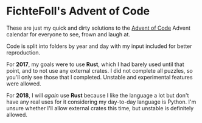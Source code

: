 # FichteFoll's Advent of Code

These are just my quick and dirty solutions to the
[Advent of Code][] Advent calendar
for everyone to see, frown and laugh at.

Code is split into folders by year and day
with my input included for better reproduction.

For **2017**, my goals were to use **Rust**,
which I had barely used until that point,
and to not use any external crates.
I did not complete all puzzles,
so you'll only see those that I completed.
Unstable and experimental features were allowed.

For **2018**, I will *again* use **Rust**
because I like the language a lot
but don't have any real uses for it
considering my day-to-day language is Python.
I'm unsure whether I'll allow external crates this time,
but unstable is definitely allowed.


[Advent of Code]: https://adventofcode.com/
